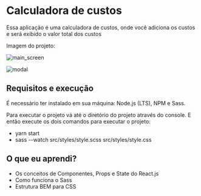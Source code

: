 # Calculadora de custos

Essa aplicação é uma calculadora de custos, onde você adiciona os custos e será exibido o valor total dos custos

Imagem do projeto:

![main_screen](https://user-images.githubusercontent.com/47742326/131675868-9f04cf39-2ac6-4a9f-a4fb-0b8045dd4621.jpg)

![modal](https://user-images.githubusercontent.com/47742326/131675866-7947972f-3ba0-46d9-958d-123e3252a72a.jpg)

## Requisitos e execução

É necessário ter instalado em sua máquina: Node.js (LTS), NPM e Sass.

Para executar o projeto vá até o diretório do projeto através do console. 
E então execute os dois comandos para executar o projeto:
- yarn start
- sass --watch src/styles/style.scss src/styles/style.css

## O que eu aprendi?
- Os conceitos de Componentes, Props e State do React.js
- Como funciona o Sass
- Estrutura BEM para CSS
